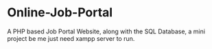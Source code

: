 # Online-Job-Portal
A PHP based Job Portal Website, along with the SQL Database, a mini project be me just need xampp server to run.
